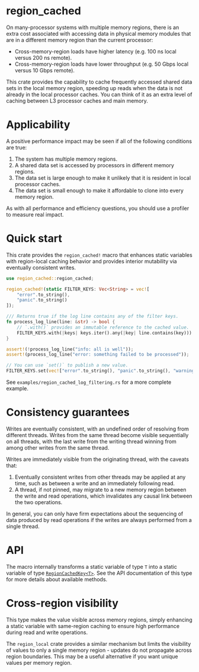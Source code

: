 # region_cached

On many-processor systems with multiple memory regions, there is an extra cost associated with
accessing data in physical memory modules that are in a different memory region than the current
processor:

* Cross-memory-region loads have higher latency (e.g. 100 ns local versus 200 ns remote).
* Cross-memory-region loads have lower throughput (e.g. 50 Gbps local versus 10 Gbps remote).

This crate provides the capability to cache frequently accessed shared data sets in the local memory
region, speeding up reads when the data is not already in the local processor caches. You can think
of it as an extra level of caching between L3 processor caches and main memory.

# Applicability

A positive performance impact may be seen if all of the following conditions are true:

1. The system has multiple memory regions.
2. A shared data set is accessed by processors in different memory regions.
3. The data set is large enough to make it unlikely that it is resident in local processor caches.
4. The data set is small enough to make it affordable to clone into every memory region.

As with all performance and efficiency questions, you should use a profiler to measure real impact.

# Quick start

This crate provides the `region_cached!` macro that enhances static variables with region-local
caching behavior and provides interior mutability via eventually consistent writes.

```rust
use region_cached::region_cached;

region_cached!(static FILTER_KEYS: Vec<String> = vec![
    "error".to_string(),
    "panic".to_string()
]);

/// Returns true if the log line contains any of the filter keys.
fn process_log_line(line: &str) -> bool {
    // `.with()` provides an immutable reference to the cached value.
    FILTER_KEYS.with(|keys| keys.iter().any(|key| line.contains(key)))
}

assert!(!process_log_line("info: all is well"));
assert!(process_log_line("error: something failed to be processed"));

// You can use `set()` to publish a new value.
FILTER_KEYS.set(vec!["error".to_string(), "panic".to_string(), "warning".to_string()]);
```

See `examples/region_cached_log_filtering.rs` for a more complete example.

# Consistency guarantees

Writes are eventually consistent, with an undefined order of resolving from different threads.
Writes from the same thread become visible sequentially on all threads, with the last write from
the writing thread winning from among other writes from the same thread.

Writes are immediately visible from the originating thread, with the caveats that:
1. Eventually consistent writes from other threads may be applied at any time, such as between
   a write and an immediately following read.
2. A thread, if not pinned, may migrate to a new memory region between the write and read
   operations, which invalidates any causal link between the two operations.

In general, you can only have firm expectations about the sequencing of data produced by read
operations if the writes are always performed from a single thread.

# API

The macro internally transforms a static variable of type `T` into a static variable of type
[`RegionCachedKey<T>`][1]. See the API documentation of this type for more details about available
methods.

# Cross-region visibility

This type makes the value visible across memory regions, simply enhancing a static variable
with same-region caching to ensure high performance during read and write operations.

The `region_local` crate provides a similar mechanism but limits the visibility of values to
only a single memory region - updates do not propagate across region boundaries. This may be
a useful alternative if you want unique values per memory region.

[1]: crate::RegionCachedKey